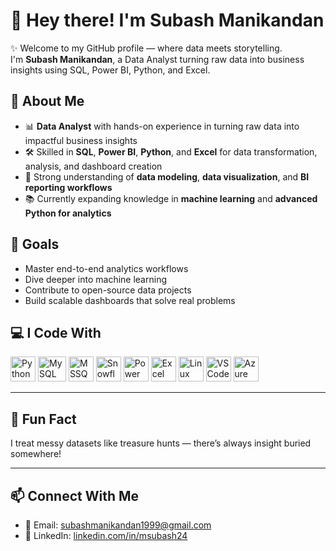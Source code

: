 # 👋 Hey there! I'm Subash Manikandan

✨ Welcome to my GitHub profile — where data meets storytelling.  
I'm **Subash Manikandan**, a Data Analyst turning raw data into business insights using SQL, Power BI, Python, and Excel.


## 🧠 About Me

- 📊 **Data Analyst** with hands-on experience in turning raw data into impactful business insights  
- 🛠️ Skilled in **SQL**, **Power BI**, **Python**, and **Excel** for data transformation, analysis, and dashboard creation  
- 🧠 Strong understanding of **data modeling**, **data visualization**, and **BI reporting workflows**     
- 📚 Currently expanding knowledge in **machine learning** and **advanced Python for analytics**


## 🚀 Goals

- Master end-to-end analytics workflows  
- Dive deeper into machine learning  
- Contribute to open-source data projects  
- Build scalable dashboards that solve real problems


## 💻 I Code With

<p align="left">
  <!-- Python -->
  <img src="https://cdn.jsdelivr.net/gh/devicons/devicon/icons/python/python-original.svg" width="40" height="40" alt="Python"/>

  <!-- MySQL -->
  <img src="https://cdn.jsdelivr.net/gh/devicons/devicon/icons/mysql/mysql-original-wordmark.svg" width="45" height="40" alt="MySQL"/>

  <!-- MSSQL -->
  <img src="https://img.icons8.com/color/48/microsoft-sql-server.png" width="40" height="40" alt="MSSQL"/>

  <!-- Snowflake -->
  <img src="https://img.icons8.com/color/48/snowflake.png" width="40" height="40" alt="Snowflake"/>

  <!-- Power BI -->
  <img src="https://img.icons8.com/color/48/power-bi.png" width="40" height="40" alt="Power BI"/>

  <!-- Excel -->
  <img src="https://img.icons8.com/color/48/microsoft-excel-2019.png" width="40" height="40" alt="Excel"/>

  <!-- Linux -->
  <img src="https://cdn.jsdelivr.net/gh/devicons/devicon/icons/linux/linux-original.svg" width="40" height="40" alt="Linux"/>

  <!-- VS Code -->
  <img src="https://img.icons8.com/fluent/48/visual-studio-code-2019.png" width="40" height="40" alt="VS Code"/>

  <!-- Azure -->
  <img src="https://img.icons8.com/color/48/microsoft-azure.png" width="40" height="40" alt="Azure"/>
</p>

---


## 🎯 Fun Fact

I treat messy datasets like treasure hunts — there’s always insight buried somewhere!

---

## 📫 Connect With Me

- 📧 Email: subashmanikandan1999@gmail.com  
- 🔗 LinkedIn: [linkedin.com/in/msubash24](https://linkedin.com/in/msubash24)

<!--
**subash24/subash24** is a ✨ _special_ ✨ repository because its `README.md` (this file) appears on your GitHub profile.

Feel free to customize it further!

- 🔭 I’m currently working on Power BI dashboards and reporting automation.
- 🌱 I’m currently learning Python for ML and Advanced DAX.
- 👯 I’m looking to collaborate on data projects and dashboards.
- 🤔 I’m looking for help with ML model deployment.
- 💬 Ask me about SQL queries, Power BI visuals, or Excel tips.
- 📫 How to reach me: subashmanikandan1999@gmail.com
- ⚡ Fun fact: Data speaks — I just help people hear it clearly.
-->
